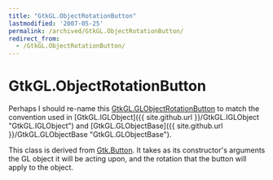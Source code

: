 ```yaml
---
title: "GtkGL.ObjectRotationButton"
lastmodified: '2007-05-25'
permalink: /archived/GtkGL.ObjectRotationButton/
redirect_from:
  - /GtkGL.ObjectRotationButton/
---
```


GtkGL.ObjectRotationButton
==========================

Perhaps I should re-name this [GtkGL.GLObjectRotationButton](/index.php?title=GtkGL.GLObjectRotationButton&action=edit&redlink=1 "GtkGL.GLObjectRotationButton (page does not exist)") to match the convention used in [GtkGL.IGLObject]({{ site.github.url }}/GtkGL.IGLObject "GtkGL.IGLObject") and [GtkGL.GLObjectBase]({{ site.github.url }}/GtkGL.GLObjectBase "GtkGL.GLObjectBase").

This class is derived from [Gtk.Button](/index.php?title=Gtk.Button&action=edit&redlink=1 "Gtk.Button (page does not exist)"). It takes as its constructor's arguments the GL object it will be acting upon, and the rotation that the button will apply to the object.

